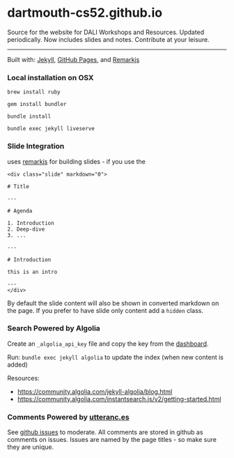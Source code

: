 # dartmouth-cs52.github.io

Source for the website for DALI Workshops and Resources.  Updated periodically.  Now includes slides and notes. Contribute at your leisure.

<hr>

Built with: [Jekyll](https://jekyllrb.com/), [GitHub Pages](https://pages.github.com/), and [Remarkjs](https://github.com/gnab/remark)

### Local installation on OSX

`brew install ruby`

`gem install bundler`

`bundle install`

`bundle exec jekyll liveserve`


### Slide Integration

uses [remarkjs](https://github.com/gnab/remark) for building slides - if you use the


```
<div class="slide" markdown="0">

# Title

---

# Agenda

1. Introduction
2. Deep-dive
3. ...

---

# Introduction

this is an intro

---
</div>
```

By default the slide content will also be shown in converted markdown on the page.  If you prefer to have slide only content add a `hidden` class.


### Search Powered by Algolia

Create an `_algolia_api_key` file and copy the key from the [dashboard](https://www.algolia.com).

Run: `bundle exec jekyll algolia` to update the index (when new content is added)

Resources:

* https://community.algolia.com/jekyll-algolia/blog.html
* https://community.algolia.com/instantsearch.js/v2/getting-started.html


### Comments Powered by [utteranc.es](https://utteranc.es/)

See [github issues](https://github.com/dali-lab/build/issues) to moderate. All comments are stored in github as comments on issues. Issues are named by the page titles - so make sure they are unique.
